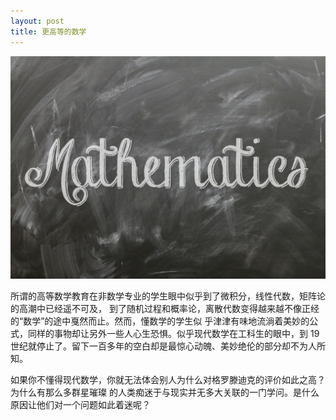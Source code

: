 ```yaml
---
layout: post
title: 更高等的数学
---
```

![数学](/img/mathematics.jpg)

所谓的高等数学教育在非数学专业的学生眼中似乎到了微积分，线性代数，矩阵论的高潮中已经遥不可及，
到了随机过程和概率论，离散代数变得越来越不像正经的“数学”的途中戛然而止。然而，懂数学的学生似
乎津津有味地流淌着美妙的公式，同样的事物却让另外一些人心生恐惧。似乎现代数学在工科生的眼中，到
19世纪就停止了。留下一百多年的空白却是最惊心动魄、美妙绝伦的部分却不为人所知。

如果你不懂得现代数学，你就无法体会别人为什么对格罗滕迪克的评价如此之高？为什么有那么多群星璀璨
的人类痴迷于与现实并无多大关联的一门学问。是什么原因让他们对一个问题如此着迷呢？
